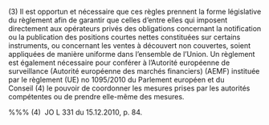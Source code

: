 (3) Il est opportun et nécessaire que ces règles prennent la forme législative du règlement afin de garantir que celles d’entre elles qui imposent directement aux opérateurs privés des obligations concernant la notification ou la publication des positions courtes nettes constituées sur certains instruments, ou concernant les ventes à découvert non couvertes, soient appliquées de manière uniforme dans l’ensemble de l’Union. Un règlement est également nécessaire pour conférer à l’Autorité européenne de surveillance (Autorité européenne des marchés financiers) (AEMF) instituée par le règlement (UE) no 1095/2010 du Parlement européen et du Conseil (4) le pouvoir de coordonner les mesures prises par les autorités compétentes ou de prendre elle-même des mesures.

%%% (4)  JO L 331 du 15.12.2010, p. 84.